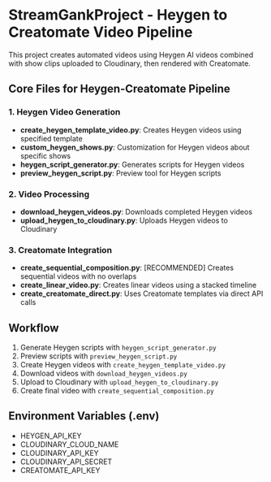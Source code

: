 # StreamGankProject - Heygen to Creatomate Video Pipeline

This project creates automated videos using Heygen AI videos combined with show clips uploaded to Cloudinary, then rendered with Creatomate.

## Core Files for Heygen-Creatomate Pipeline

### 1. Heygen Video Generation
- **create_heygen_template_video.py**: Creates Heygen videos using specified template
- **custom_heygen_shows.py**: Customization for Heygen videos about specific shows
- **heygen_script_generator.py**: Generates scripts for Heygen videos
- **preview_heygen_script.py**: Preview tool for Heygen scripts

### 2. Video Processing
- **download_heygen_videos.py**: Downloads completed Heygen videos
- **upload_heygen_to_cloudinary.py**: Uploads Heygen videos to Cloudinary

### 3. Creatomate Integration
- **create_sequential_composition.py**: [RECOMMENDED] Creates sequential videos with no overlaps
- **create_linear_video.py**: Creates linear videos using a stacked timeline
- **create_creatomate_direct.py**: Uses Creatomate templates via direct API calls

## Workflow

1. Generate Heygen scripts with `heygen_script_generator.py`
2. Preview scripts with `preview_heygen_script.py`
3. Create Heygen videos with `create_heygen_template_video.py`
4. Download videos with `download_heygen_videos.py`
5. Upload to Cloudinary with `upload_heygen_to_cloudinary.py`
6. Create final video with `create_sequential_composition.py`

## Environment Variables (.env)
- HEYGEN_API_KEY
- CLOUDINARY_CLOUD_NAME
- CLOUDINARY_API_KEY
- CLOUDINARY_API_SECRET
- CREATOMATE_API_KEY
